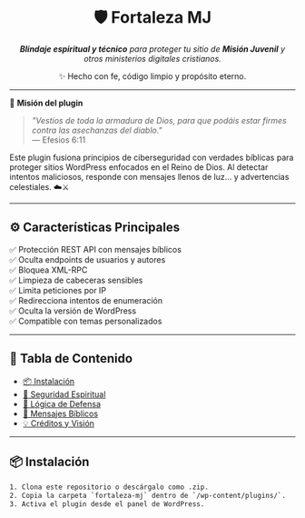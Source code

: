 <h1 align="center">🛡️ Fortaleza MJ</h1>
<p align="center">
  <em><strong>Blindaje espiritual y técnico</strong> para proteger tu sitio de <strong>Misión Juvenil</strong> y otros ministerios digitales cristianos.</em>
</p>
<p align="center">
  ✨ Hecho con fe, código limpio y propósito eterno.
</p>

---

🎯 **Misión del plugin**
> *"Vestíos de toda la armadura de Dios, para que podáis estar firmes contra las asechanzas del diablo."*  
> — Efesios 6:11

Este plugin fusiona principios de ciberseguridad con verdades bíblicas para proteger sitios WordPress enfocados en el Reino de Dios. Al detectar intentos maliciosos, responde con mensajes llenos de luz… y advertencias celestiales. ☁️⚔️

---

## ⚙️ Características Principales

✅ Protección REST API con mensajes bíblicos  
✅ Oculta endpoints de usuarios y autores  
✅ Bloquea XML-RPC  
✅ Limpieza de cabeceras sensibles  
✅ Limita peticiones por IP  
✅ Redirecciona intentos de enumeración  
✅ Oculta la versión de WordPress  
✅ Compatible con temas personalizados

---

## 📜 Tabla de Contenido

- [📦 Instalación](#instalación)
- [🔐 Seguridad Espiritual](#seguridad-espiritual)
- [🧠 Lógica de Defensa](#lógica-de-defensa)
- [📘 Mensajes Bíblicos](#mensajes-bíblicos)
- [💡 Créditos y Visión](#créditos-y-visión)

---

## 📦 Instalación

```bash
1. Clona este repositorio o descárgalo como .zip.
2. Copia la carpeta `fortaleza-mj` dentro de `/wp-content/plugins/`.
3. Activa el plugin desde el panel de WordPress.
